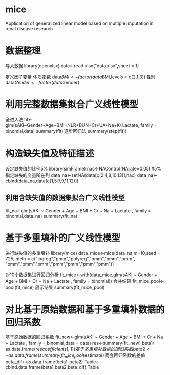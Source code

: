 # mice
Application of generalized linear model based on multiple imputation in renal disease research

# 数据整理
导入数据
library(openxlsx)
data<-read.xlsx("data.xlsx",sheet = 1)

定义因子变量
体质指数
data$BMI<-factor(data$BMI,levels = c(2,1,3))
性别
data$Gender<-factor(data$Gender)

# 利用完整数据集拟合广义线性模型
全进入法
fit<-glm(sAKI~Gender+Age+BMI+NLR+BUN+Cr+UA+Na+K+Lactate,
         family = binomial,data)
summary(fit)
逐步回归法
summary(step(fit))

# 构造缺失值及特征描述
设定缺失值的比例5%
library(simFrame)
nac<-NAControl(NArate=0.05) #5%
指定缺失的变量所在列
data_na<-setNA(data[c(2:4,8,10,13)],nac)
data_na<-cbind(data_na,data[c(1,5:7,9,11,12)])

## 利用含缺失值的数据集拟合广义线性模型
fit_na<-glm(sAKI ~ Gender + Age + BMI + Cr + Na + Lactate , 
            family = binomial,data_na)
summary(fit_na)

# 基于多重填补的广义线性模型
进行缺失值的多重填补
library(mice)
data_mice<-mice(data_na,m=10,seed = 725,
                meth = c("logreg","pmm","polyreg","pmm","pmm","pmm",
                         "pmm","pmm","pmm","pmm","pmm","pmm","pmm"))

对10个数据集进行回归分析
fit_mice<-with(data_mice,glm(sAKI ~ Gender + Age + BMI + Cr + Na + Lactate , 
                             family = binomial))
合并结果
fit_mice_pool<-pool(fit_mice)
展示结果
summary(fit_mice_pool)

# 对比基于原始数据和基于多重填补数据的回归系数
基于原始数据的回归系数
fit_new<-glm(sAKI ~ Gender + Age + BMI + Cr + Na + Lactate , 
             family = binomial,data = data)
res<-summary(fit_new)
beta1<-as.data.frame(res$coefficients[,1])
基于多重填补数据的回归系数
beta2<-as.data.frame(summary(fit_mice_pool)$estimate)
两套回归系数的差值
beta_dif<-as.data.frame(beta1-beta2)
Table<-cbind.data.frame(beta1,beta2,beta_dif)
Table
